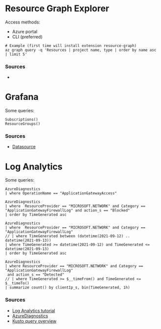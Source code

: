 # Resource Graph Explorer
Access methods:
- Azure portal
- CLI (preferred)

```
# Example (first time will install extension resource-graph)
az graph query -q 'Resources | project name, type | order by name asc | limit 5'
```

### Sources
- 

# Grafana
Some queries:
```
Subscriptions()
ResourceGroups()
```

### Sources
- [Datasource](https://grafana.com/grafana/plugins/grafana-azure-monitor-datasource/)

# Log Analytics
Some queries:
```
AzureDiagnostics 
| where OperationName == "ApplicationGatewayAccess"

AzureDiagnostics 
| where  ResourceProvider == "MICROSOFT.NETWORK" and Category == "ApplicationGatewayFirewallLog" and action_s == "Blocked"
| order by TimeGenerated asc

AzureDiagnostics 
| where  ResourceProvider == "MICROSOFT.NETWORK" and Category == "ApplicationGatewayFirewallLog"
// | where TimeGenerated between (datetime(2021-09-12) .. datetime(2021-09-13))
| where TimeGenerated >= datetime(2021-09-12) and TimeGenerated <= datetime(2021-09-13)
| order by TimeGenerated asc

AzureDiagnostics
| where ResourceProvider == "MICROSOFT.NETWORK" and Category == "ApplicationGatewayFirewallLog"
 and action_s == "Detected"
// | where TimeGenerated >= $__timeFrom() and TimeGenerated <= $__timeTo()
| summarize count() by clientIp_s, bin(TimeGenerated, 1h)

```

### Sources
- [Log Analytics tutorial](https://docs.microsoft.com/en-us/azure/azure-monitor/logs/log-analytics-tutorial)
- [AzureDiagnostics](https://docs.microsoft.com/en-us/azure/azure-monitor/reference/tables/AzureDiagnostics)
- [Kusto query overview](https://docs.microsoft.com/en-us/azure/data-explorer/kusto/query/)